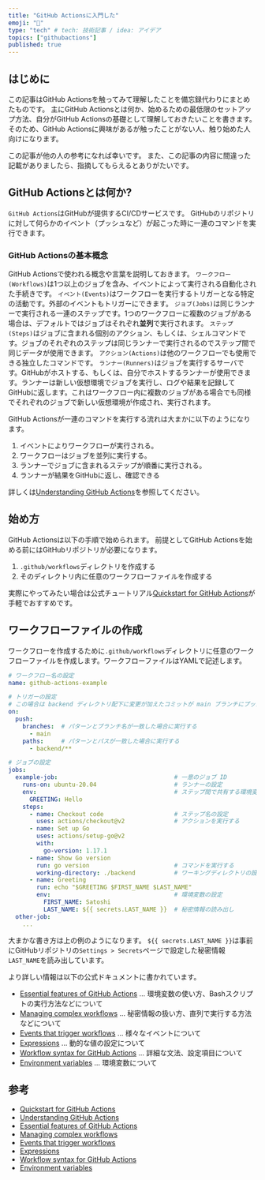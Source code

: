 ```yaml
---
title: "GitHub Actionsに入門した"
emoji: "💬"
type: "tech" # tech: 技術記事 / idea: アイデア
topics: ["githubactions"]
published: true
---
```


## はじめに

この記事はGitHub Actionsを触ってみて理解したことを備忘録代わりにまとめたものです。
主にGitHub Actionsとは何か、始めるための最低限のセットアップ方法、自分がGitHub Actionsの基礎として理解しておきたいことを書きます。
そのため、GitHub Actionsに興味があるが触ったことがない人、触り始めた人向けになります。

この記事が他の人の参考になれば幸いです。
また、この記事の内容に間違った記載がありましたら、指摘してもらえるとありがたいです。

## GitHub Actionsとは何か?

`GitHub Actions`はGitHubが提供するCI/CDサービスです。
GitHubのリポジトリに対して何らかのイベント（プッシュなど）が起こった時に一連のコマンドを実行できます。

### GitHub Actionsの基本概念

GitHub Actionsで使われる概念や言葉を説明しておきます。
`ワークフロー(Workflows)`は1つ以上のジョブを含み、イベントによって実行される自動化された手続きです。
`イベント(Events)`はワークフローを実行するトリガーとなる特定の活動です。外部のイベントもトリガーにできます。
`ジョブ(Jobs)`は同じランナーで実行される一連のステップです。1つのワークフローに複数のジョブがある場合は、デフォルトではジョブはそれぞれ**並列**で実行されます。
`ステップ(Steps)`はジョブに含まれる個別のアクション、もしくは、シェルコマンドです。ジョブのそれぞれのステップは同じランナーで実行されるのでステップ間で同じデータが使用できます。
`アクション(Actions)`は他のワークフローでも使用できる独立したコマンドです。
`ランナー(Runners)`はジョブを実行するサーバです。GitHubがホストする、もしくは、自分でホストするランナーが使用できます。ランナーは新しい仮想環境でジョブを実行し、ログや結果を記録してGitHubに返します。これはワークフロー内に複数のジョブがある場合でも同様でそれぞれのジョブで新しい仮想環境が作成され、実行されます。

GitHub Actionsが一連のコマンドを実行する流れは大まかに以下のようになります。

1. イベントによりワークフローが実行される。
2. ワークフローはジョブを並列に実行する。
3. ランナーでジョブに含まれるステップが順番に実行される。
4. ランナーが結果をGitHubに返し、確認できる

詳しくは[Understanding GitHub Actions](https://docs.github.com/en/actions/learn-github-actions/understanding-github-actions)を参照してください。

## 始め方

GitHub Actionsは以下の手順で始められます。
前提としてGitHub Actionsを始める前にはGitHubリポジトリが必要になります。

1. `.github/workflows`ディレクトリを作成する
2. そのディレクトリ内に任意のワークフローファイルを作成する

実際にやってみたい場合は公式チュートリアル[Quickstart for GitHub Actions](https://docs.github.com/en/actions/quickstart)が手軽でおすすめです。

## ワークフローファイルの作成

ワークフローを作成するために`.github/workflows`ディレクトリに任意のワークフローファイルを作成します。ワークフローファイルはYAMLで記述します。

```yaml:github-actions-example.yaml
# ワークフロー名の設定
name: github-actions-example

# トリガーの設定
# この場合は backend ディレクトリ配下に変更が加えたコミットが main ブランチにプッシュされた場合にワークフローを実行する。
on:
  push:
    branches:  # パターンとブランチ名が一致した場合に実行する
      - main
    paths:     # パターンとパスが一致した場合に実行する
      - backend/**

# ジョブの設定
jobs:
  example-job:                                 # 一意のジョブ ID
    runs-on: ubuntu-20.04                      # ランナーの設定
    env:                                       # ステップ間で共有する環境変数の設定
      GREETING: Hello
    steps:
      - name: Checkout code                    # ステップ名の設定
        uses: actions/checkout@v2              # アクションを実行する
      - name: Set up Go
        uses: actions/setup-go@v2
        with:
          go-version: 1.17.1
      - name: Show Go version
        run: go version                        # コマンドを実行する
        working-directory: ./backend           # ワーキングディレクトリの設定
      - name: Greeting
        run: echo "$GREETING $FIRST_NAME $LAST_NAME"
        env:                                   # 環境変数の設定
          FIRST_NAME: Satoshi
          LAST_NAME: ${{ secrets.LAST_NAME }}  # 秘密情報の読み出し
  other-job:
    ...
```

大まかな書き方は上の例のようになります。
`${{ secrets.LAST_NAME }}`は事前にGitHubリポジトリの`Settings > Secrets`ページで設定した秘密情報`LAST_NAME`を読み出しています。

より詳しい情報は以下の公式ドキュメントに書かれています。

- [Essential features of GitHub Actions](https://docs.github.com/en/actions/learn-github-actions/essential-features-of-github-actions) ... 環境変数の使い方、Bashスクリプトの実行方法などについて
- [Managing complex workflows](https://docs.github.com/en/actions/learn-github-actions/managing-complex-workflows) ... 秘密情報の扱い方、直列で実行する方法などについて
- [Events that trigger workflows](https://docs.github.com/en/actions/learn-github-actions/events-that-trigger-workflows) ... 様々なイベントについて
- [Expressions](https://docs.github.com/en/actions/learn-github-actions/expressions) ... 動的な値の設定について
- [Workflow syntax for GitHub Actions](https://docs.github.com/en/actions/learn-github-actions/workflow-syntax-for-github-actions) ... 詳細な文法、設定項目について
- [Environment variables](https://docs.github.com/en/actions/learn-github-actions/environment-variables) ... 環境変数について

## 参考

- [Quickstart for GitHub Actions](https://docs.github.com/en/actions/quickstart)
- [Understanding GitHub Actions](https://docs.github.com/en/actions/learn-github-actions/understanding-github-actions)
- [Essential features of GitHub Actions](https://docs.github.com/en/actions/learn-github-actions/essential-features-of-github-actions)
- [Managing complex workflows](https://docs.github.com/en/actions/learn-github-actions/managing-complex-workflows)
- [Events that trigger workflows](https://docs.github.com/en/actions/learn-github-actions/events-that-trigger-workflows)
- [Expressions](https://docs.github.com/en/actions/learn-github-actions/expressions)
- [Workflow syntax for GitHub Actions](https://docs.github.com/en/actions/learn-github-actions/workflow-syntax-for-github-actions)
- [Environment variables](https://docs.github.com/en/actions/learn-github-actions/environment-variables)
